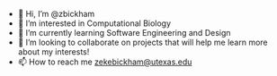 - 👋 Hi, I’m @zbickham
- 👀 I’m interested in Computational Biology
- 🌱 I’m currently learning Software Engineering and Design
- 💞️ I’m looking to collaborate on projects that will help me learn more about my interests!
- 📫 How to reach me zekebickham@utexas.edu

<!---
zbickham/zbickham is a ✨ special ✨ repository because its `README.md` (this file) appears on your GitHub profile.
You can click the Preview link to take a look at your changes.
--->
